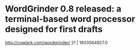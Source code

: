 # WordGrinder 0.8 released: a terminal-based word processor designed for first drafts
http://cowlark.com/wordgrinder/
21 | 1603564927.0

